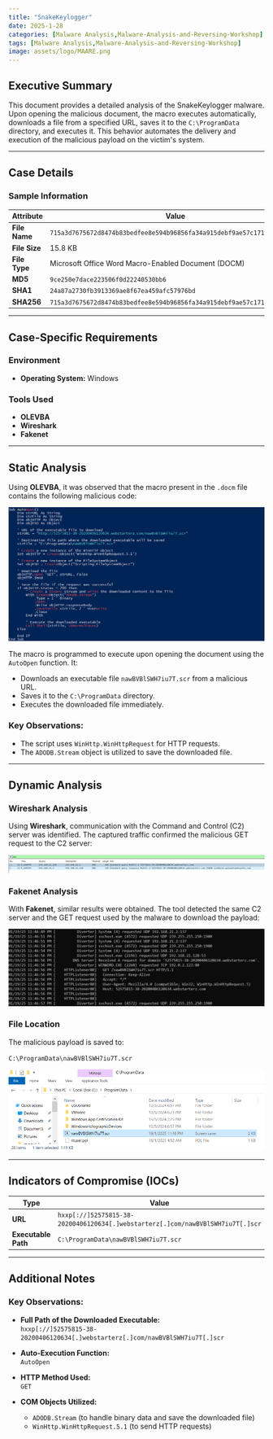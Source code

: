 ```yaml
---
title: "SnakeKeylogger"
date: 2025-1-28
categories: [Malware Analysis,Malware-Analysis-and-Reversing-Workshop]
tags: [Malware Analysis,Malware-Analysis-and-Reversing-Workshop]
image: assets/logo/MAARE.png
---
```


## Executive Summary

This document provides a detailed analysis of the SnakeKeylogger malware. Upon opening the malicious document, the macro executes automatically, downloads a file from a specified URL, saves it to the `C:\ProgramData` directory, and executes it. This behavior automates the delivery and execution of the malicious payload on the victim's system.

---

## Case Details

### **Sample Information**

| **Attribute**         | **Value**                                                                                         |
|-----------------------|-------------------------------------------------------------------------------------------------|
| **File Name**         | `715a3d7675672d8474b83bedfee8e594b96856fa34a915debf9ae57c171ee366.docm`                         |
| **File Size**         | 15.8 KB                                                                                        |
| **File Type**         | Microsoft Office Word Macro-Enabled Document (DOCM)                                            |
| **MD5**               | `9ce250e7dace223506f0d22240530bb6`                                                             |
| **SHA1**              | `24a87a2730fb3913369ae8f67ea459afc57976bd`                                                     |
| **SHA256**            | `715a3d7675672d8474b83bedfee8e594b96856fa34a915debf9ae57c171ee366`                             |

---

## Case-Specific Requirements

### **Environment**
- **Operating System:** Windows

### **Tools Used**
- **OLEVBA**  
- **Wireshark**  
- **Fakenet**

---

## Static Analysis

Using **OLEVBA**, it was observed that the macro present in the `.docm` file contains the following malicious code:

![img1](assets/1-SnakeKeylogger/image2.png)

The macro is programmed to execute upon opening the document using the `AutoOpen` function. It:
- Downloads an executable file `nawBVBlSWH7iu7T.scr` from a malicious URL.
- Saves it to the `C:\ProgramData` directory.
- Executes the downloaded file immediately.

### Key Observations:
- The script uses `WinHttp.WinHttpRequest` for HTTP requests.
- The `ADODB.Stream` object is utilized to save the downloaded file.

---

## Dynamic Analysis

### **Wireshark Analysis**
Using **Wireshark**, communication with the Command and Control (C2) server was identified. The captured traffic confirmed the malicious GET request to the C2 server:

![img2](assets/1-SnakeKeylogger/image3.png)

### **Fakenet Analysis**
With **Fakenet**, similar results were obtained. The tool detected the same C2 server and the GET request used by the malware to download the payload:

![img3](assets/1-SnakeKeylogger/image4.png)

### **File Location**
The malicious payload is saved to:

`C:\ProgramData\nawBVBlSWH7iu7T.scr`

![img4](assets/1-SnakeKeylogger/image5.png)

---

## Indicators of Compromise (IOCs)

| **Type**               | **Value**                                                                                         |
|-----------------------|-------------------------------------------------------------------------------------------------|
| **URL**               | `hxxp[://]52575815-38-20200406120634[.]webstarterz[.]com/nawBVBlSWH7iu7T[.]scr`                  |
| **Executable Path**   | `C:\ProgramData\nawBVBlSWH7iu7T.scr`                                                            |

---

## Additional Notes

### **Key Observations:**

- **Full Path of the Downloaded Executable:**  
  `hxxp[://]52575815-38-20200406120634[.]webstarterz[.]com/nawBVBlSWH7iu7T[.]scr`

- **Auto-Execution Function:**  
  `AutoOpen`

- **HTTP Method Used:**  
  `GET`

- **COM Objects Utilized:**
  - `ADODB.Stream` (to handle binary data and save the downloaded file)
  - `WinHttp.WinHttpRequest.5.1` (to send HTTP requests)
